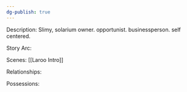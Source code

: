 ```yaml
---
dg-publish: true
---
```

Description:
Slimy, solarium owner. opportunist. businessperson. self centered.

Story Arc:

Scenes:
[[Laroo Intro]]

Relationships:

Possessions: